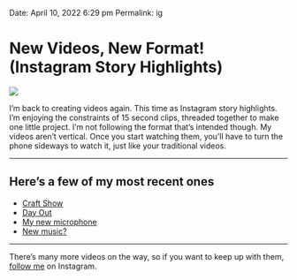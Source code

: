 
Date: April 10, 2022 6:29 pm
Permalink: ig

# New Videos, New Format! (Instagram Story Highlights)

![](https://i.imgur.com/9Qfpq3z.jpg)

I’m back to creating videos again. This time as Instagram story highlights. I’m enjoying the constraints of 15 second clips, threaded together to make one little project. I’m not following the format that’s intended though. My videos aren’t vertical. Once you start watching them, you’ll have to turn the phone sideways to watch it, just like your traditional videos.

---- 

## Here’s a few of my most recent ones

- [Craft Show](https://www.instagram.com/s/aGlnaGxpZ2h0OjE3OTczMjQ3NTQ5NTM3MjMx?igshid=YmMyMTA2M2Y=)
- [Day Out](https://www.instagram.com/s/aGlnaGxpZ2h0OjE4MTcxNjQwMzEyMTc0Mzc4?igshid=YmMyMTA2M2Y=)
- [My new microphone](https://www.instagram.com/s/aGlnaGxpZ2h0OjE3OTA5MTkzNDU1NTE3NTc4?igshid=YmMyMTA2M2Y=)
- [New music?](https://www.instagram.com/s/aGlnaGxpZ2h0OjE3OTYxMzAzMTMwNTg5NzQ3?igshid=YmMyMTA2M2Y=)

---- 

There’s many more videos on the way, so if you want to keep up with them, [follow me](https://instagram.com/nashpitre?igshid=YmMyMTA2M2Y=) on Instagram. 